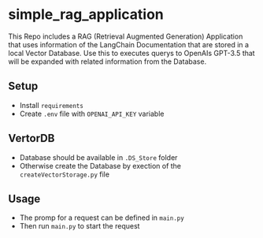 # simple_rag_application
This Repo includes a RAG (Retrieval Augmented Generation) Application that uses information of the LangChain Documentation that are stored in a local Vector Database.
Use this to executes querys to OpenAIs GPT-3.5 that will be expanded with related information from the Database.

## Setup
- Install `requirements`
- Create `.env` file with `OPENAI_API_KEY` variable

## VertorDB
- Database should be available in `.DS_Store` folder
- Otherwise create the Database by exection of the `createVectorStorage.py` file

## Usage
- The promp for a request can be defined in `main.py`
- Then run `main.py` to start the request
